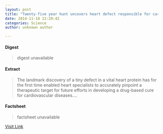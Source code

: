 ```yaml
---
layout: post
title: "Twenty-five year hunt uncovers heart defect responsible for cardiovascular diseases"
date: 2014-11-18 12:29:42
categories: Science
author: unknown author

---
```



#### Digest
>digest unavailable

#### Extract
>The landmark discovery of a tiny defect in a vital heart protein has for the first time enabled heart specialists to accurately pinpoint a therapeutic target for future efforts in developing a drug-based cure for cardiovascular diseases....

#### Factsheet
>factsheet unavailable

[Visit Link](http://feeds.sciencedaily.com/~r/sciencedaily/~3/b7Wz9ZIzlcU/141118072942.htm)


